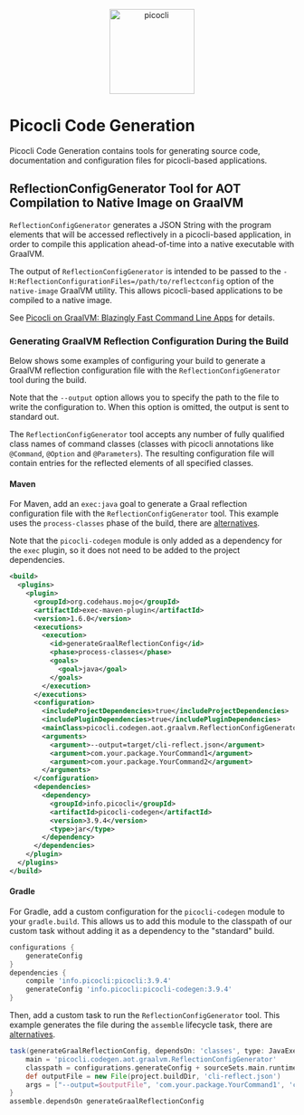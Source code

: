 <p align="center"><img src="https://picocli.info/images/logo/horizontal-400x150.png" alt="picocli" height="150px"></p>


# Picocli Code Generation

Picocli Code Generation contains tools for generating source code, documentation and configuration files 
for picocli-based applications.


## ReflectionConfigGenerator Tool for AOT Compilation to Native Image on GraalVM

`ReflectionConfigGenerator` generates a JSON String with the program elements that will be accessed reflectively in a picocli-based application, in order to compile this application ahead-of-time into a native executable with GraalVM.

The output of `ReflectionConfigGenerator` is intended to be passed to the `-H:ReflectionConfigurationFiles=/path/to/reflectconfig` option of the `native-image` GraalVM utility. This allows picocli-based applications to be compiled to a native image.

See [Picocli on GraalVM: Blazingly Fast Command Line Apps](https://github.com/remkop/picocli/wiki/Picocli-on-GraalVM:-Blazingly-Fast-Command-Line-Apps) for details.

### Generating GraalVM Reflection Configuration During the Build

Below shows some examples of configuring your build to generate a GraalVM reflection configuration file with the `ReflectionConfigGenerator` tool during the build.

Note that the `--output` option allows you to specify the path to the file to write the configuration to.
When this option is omitted, the output is sent to standard out.
 
The `ReflectionConfigGenerator` tool accepts any number of fully qualified class names of command classes
(classes with picocli annotations like `@Command`, `@Option` and `@Parameters`).
The resulting configuration file will contain entries for the reflected elements of all specified classes.

#### Maven

For Maven, add an `exec:java` goal to generate a Graal reflection configuration file with the `ReflectionConfigGenerator` tool.
This example uses the `process-classes` phase of the build, there are [alternatives](http://maven.apache.org/guides/introduction/introduction-to-the-lifecycle.html).

Note that the `picocli-codegen` module is only added as a dependency for the `exec` plugin, so it does not need to be added to the project dependencies.

```xml
<build>
  <plugins>
    <plugin>
      <groupId>org.codehaus.mojo</groupId>
      <artifactId>exec-maven-plugin</artifactId>
      <version>1.6.0</version>
      <executions>
        <execution>
          <id>generateGraalReflectionConfig</id>
          <phase>process-classes</phase>
          <goals>
            <goal>java</goal>
          </goals>
        </execution>
      </executions>
      <configuration>
        <includeProjectDependencies>true</includeProjectDependencies>
        <includePluginDependencies>true</includePluginDependencies>
        <mainClass>picocli.codegen.aot.graalvm.ReflectionConfigGenerator</mainClass>
        <arguments>
          <argument>--output=target/cli-reflect.json</argument>
          <argument>com.your.package.YourCommand1</argument>
          <argument>com.your.package.YourCommand2</argument>
        </arguments>
      </configuration>
      <dependencies>
        <dependency>
          <groupId>info.picocli</groupId>
          <artifactId>picocli-codegen</artifactId>
          <version>3.9.4</version>
          <type>jar</type>
        </dependency>
      </dependencies>
    </plugin>
  </plugins>
</build>
```

#### Gradle

For Gradle, add a custom configuration for the `picocli-codegen` module to your `gradle.build`.
This allows us to add this module to the classpath of our custom task without adding it as a dependency to the "standard" build.

```gradle
configurations {
    generateConfig
}
dependencies {
    compile 'info.picocli:picocli:3.9.4'
    generateConfig 'info.picocli:picocli-codegen:3.9.4'
}
```

Then, add a custom task to run the `ReflectionConfigGenerator` tool.
This example generates the file during the `assemble` lifecycle task, there are [alternatives](https://docs.gradle.org/current/userguide/java_plugin.html#sec:java_tasks).

```gradle
task(generateGraalReflectionConfig, dependsOn: 'classes', type: JavaExec) {
    main = 'picocli.codegen.aot.graalvm.ReflectionConfigGenerator'
    classpath = configurations.generateConfig + sourceSets.main.runtimeClasspath
    def outputFile = new File(project.buildDir, 'cli-reflect.json')
    args = ["--output=$outputFile", 'com.your.package.YourCommand1', 'com.your.package.YourCommand2']
}
assemble.dependsOn generateGraalReflectionConfig
```